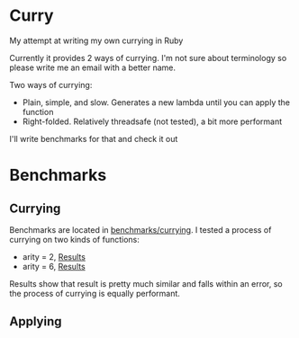 # Curry

My attempt at writing my own currying in Ruby

Currently it provides 2 ways of currying. I'm not sure about terminology so please write me an email with a better name.

Two ways of currying:

* Plain, simple, and slow. Generates a new lambda until you can apply the function
* Right-folded. Relatively threadsafe (not tested), a bit more performant

I'll write benchmarks for that and check it out


# Benchmarks

## Currying

Benchmarks are located in [benchmarks/currying](benchmarks/currying). I tested a process of currying on two kinds of functions:

* arity = 2, [Results](https://benchmark.fyi/35)
* arity = 6, [Results](https://benchmark.fyi/36)

Results show that result is pretty much similar and falls within an error, so the process of currying is equally performant.

## Applying
